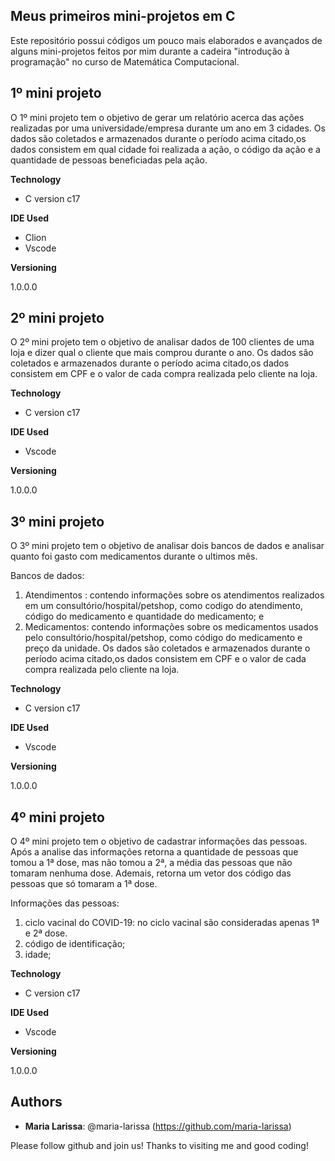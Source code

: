 ## Meus primeiros mini-projetos em C

Este repositório possui códigos um pouco mais elaborados e avançados de alguns mini-projetos feitos por mim durante a cadeira "introdução à programação" no curso de Matemática Computacional.
 
## 1º mini projeto
 
  O 1º mini projeto tem o objetivo de gerar um relatório acerca das ações realizadas por uma universidade/empresa durante um ano em 3 cidades.
Os dados são coletados e armazenados durante o período acima citado,os dados consistem em qual cidade foi realizada a ação, o código da ação e a quantidade de pessoas beneficiadas pela ação. 

**Technology**
 
* C version  c17

**IDE Used**
 
* Clion
* Vscode

**Versioning**
 
1.0.0.0
 
 
 
## 2º mini projeto
 
O 2º mini projeto tem o objetivo de analisar dados de 100 clientes de uma loja e dizer qual o cliente que mais comprou durante o ano.
Os dados são coletados e armazenados durante o período acima citado,os dados consistem em CPF e o valor de cada compra realizada pelo cliente na loja.
 
**Technology**
 
* C version  c17

**IDE Used**
 
* Vscode
 
**Versioning**
 
1.0.0.0
  
 
 
 ## 3º mini projeto
 
O 3º mini projeto tem o objetivo de analisar dois bancos de dados e analisar quanto foi gasto com medicamentos durante o ultimos mês.

Bancos de dados:
 1) Atendimentos : contendo informações sobre os atendimentos realizados em um consultório/hospital/petshop, como codigo do atendimento, código do medicamento e quantidade do medicamento; e 
 2) Medicamentos: contendo informações sobre os medicamentos usados pelo consultório/hospital/petshop, como código do medicamento e preço da unidade.
Os dados são coletados e armazenados durante o período acima citado,os dados consistem em CPF e o valor de cada compra realizada pelo cliente na loja.



**Technology**
 
* C version  c17

**IDE Used**
 
* Vscode
 
**Versioning**
 
1.0.0.0


## 4º mini projeto
 
O 4º mini projeto tem o objetivo de cadastrar informações das pessoas. Após a analise das informações retorna a quantidade de pessoas que tomou a 1ª dose, mas não tomou a 2ª, a média das pessoas que não tomaram nenhuma dose. Ademais, retorna um vetor dos código das pessoas que só tomaram a 1ª dose.

Informações das pessoas:
 1) ciclo vacinal do COVID-19: no ciclo vacinal são consideradas apenas 1ª e 2ª dose.
 2) código de identificação;
 3) idade;


**Technology**
 
* C version  c17

**IDE Used**
 
* Vscode
 
**Versioning**
 
1.0.0.0
## Authors
 
* **Maria Larissa**: @maria-larissa (https://github.com/maria-larissa)
 
 
Please follow github and join us!
Thanks to visiting me and good coding!
